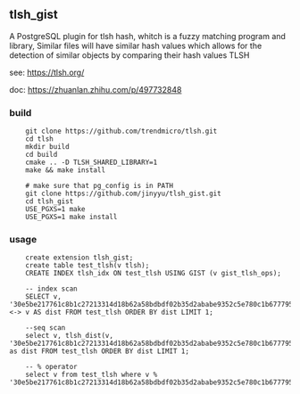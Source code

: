 tlsh_gist
---------
A PostgreSQL plugin for tlsh hash, whitch is a fuzzy matching program and library,  Similar files will have similar hash values which allows for the detection of similar objects by comparing their hash values TLSH

see: https://tlsh.org/

doc: https://zhuanlan.zhihu.com/p/497732848


### build


        git clone https://github.com/trendmicro/tlsh.git
        cd tlsh
        mkdir build
        cd build
        cmake .. -D TLSH_SHARED_LIBRARY=1
        make && make install

        # make sure that pg_config is in PATH
        git clone https://github.com/jinyyu/tlsh_gist.git
        cd tlsh_gist
        USE_PGXS=1 make
        USE_PGXS=1 make install

### usage

        create extension tlsh_gist;
        create table test_tlsh(v tlsh);
        CREATE INDEX tlsh_idx ON test_tlsh USING GIST (v gist_tlsh_ops);

        -- index scan
        SELECT v, '30e5be217761c8b1c27213314d18b62a58bdbdf02b35d2ababe9352c5e780c1b677795' <-> v AS dist FROM test_tlsh ORDER BY dist LIMIT 1;

        --seq scan
        select v, tlsh_dist(v, '30e5be217761c8b1c27213314d18b62a58bdbdf02b35d2ababe9352c5e780c1b677795') as dist FROM test_tlsh ORDER BY dist LIMIT 1;

        -- % operator
        select v from test_tlsh where v % '30e5be217761c8b1c27213314d18b62a58bdbdf02b35d2ababe9352c5e780c1b677795';




